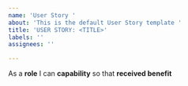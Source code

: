 ```yaml
---
name: 'User Story '
about: 'This is the default User Story template '
title: 'USER STORY: <TITLE>'
labels: ''
assignees: ''

---
```


As a **role** I can **capability** so that **received benefit**
